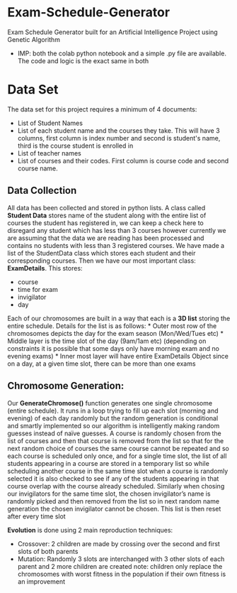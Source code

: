 # Exam-Schedule-Generator
Exam Schedule Generator built for an Artificial Intelligence Project using Genetic Algorithm

- IMP: both the colab python notebook and a simple .py file are available. The code and logic is the exact same in both

# Data Set
The data set for this project requires a minimum of 4 documents:
- List of Student Names
- List of each student name and the courses they take. This will have 3 columns, first column is index number and second is student's name, third is the course student is enrolled in
- List of teacher names
- List of courses and their codes. First column is course code and second course name.

## Data Collection
All data has been collected and stored in python lists.
A class called **Student Data** stores name of the student along with the entire list of courses the student has
registered in, we can keep a check here to disregard any student which has less than 3 courses however
currently we are assuming that the data we are reading has been processed and contains no students with less
than 3 registered courses.
We have made a list of the StudentData class which stores each student and their corresponding courses.
Then we have our most important class: **ExamDetails**. This stores:
* course
* time for exam
* invigilator
* day

Each of our chromosomes are built in a way that each is a **3D list** storing the entire schedule. Details for the list is as follows:
            * Outer most row of the chromosomes depicts the day for the exam season (Mon/Wed/Tues etc)
            * Middle layer is the time slot of the day (9am/1am etc) (depending on constraints it is possible that some days only have morning exam and no evening exams) 
            * Inner most layer will have entire ExamDetails Object since on a day, at a given time slot, there can be more than one exams

## Chromosome Generation:
Our **GenerateChromose()** function generates one single chromosome (entire schedule). It runs in a loop trying to
fill up each slot (morning and evening) of each day randomly but the random generation is conditional and
smartly implemented so our algorithm is intelligently making random guesses instead of naïve guesses.
A course is randomly chosen from the list of courses and then that course is removed from the list so that for
the next random choice of courses the same course cannot be repeated and so each course is scheduled only
once, and for a single time slot, the list of all students appearing in a course are stored in a temporary list so
while scheduling another course in the same time slot when a course is randomly selected it is also checked to
see if any of the students appearing in that course overlap with the course already scheduled.
Similarly when chosing our invigilators for the same time slot, the chosen invigilator’s name is randomly picked
and then removed from the list so in next random name generation the chosen invigilator cannot be chosen.
This list is then reset after every time slot

**Evolution** is done using 2 main reproduction techniques:
- Crossover:
      2 children are made by crossing over the second and first slots of both parents
- Mutation:
      Randomly 3 slots are interchanged with 3 other slots of each parent and 2 more children are created
note: children only replace the chromosomes with worst fitness in the population if their own fitness is an improvement

